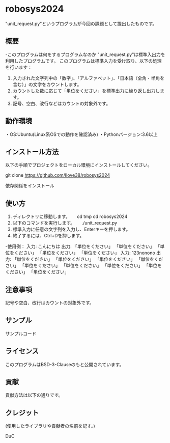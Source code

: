 # robosys2024

"unit_request.py"というプログラムが今回の課題として提出したものです。

## 概要

-このプログラムは何をするプログラムなのか
 "unit_request.py"は標準入出力を利用したプログラムです。
 このプログラムは標準入力を受け取り、以下の処理を行います：
 1. 入力された文字列中の「数字」、「アルファベット」、「日本語（全角・半角を含む）」の文字をカウントします。
 2. カウントした数に応じて「単位をください」を標準出力に繰り返し出力します。
 3. 記号、空白、改行などはカウントの対象外です。

## 動作環境

・OS:Ubuntu(Linux系OSでの動作を確認済み)
・Pythonバージョン:3.6以上

## インストール方法

以下の手順でプロジェクトをローカル環境にインストールしてください。

git clone https://github.com/Ilove38/robosys2024

依存関係をインストール


## 使い方

1. ディレクトリに移動します。
　 cd tmp
   cd robosys2024 
2. 以下のコマンドを実行します。
　 ./unit_request.py
3. 標準入力に任意の文字列を入力し、Enterキーを押します。
4. 終了するには、Ctrl+Dを押します。

-使用例：
  入力: こんにちは
  出力: 「単位をください」 「単位をください」 「単位をください」 「単位をください」 「単位をください」                                                                                            入力: 123nonono                                                 出力: 「単位をください」 「単位をください」 「単位をください」 「単位をください」 「単位をください」 「単位をください」 「単位をください」 「単位をください」 「単位をください」

## 注意事項
記号や空白、改行はカウントの対象外です。

## サンプル

サンプルコード

## ライセンス

このプログラムはBSD-3-Clauseのもと公開されています。

## 貢献

貢献方法は以下の通りです。

## クレジット
(使用したライブラリや貢献者の名前を記す。)


DuC

